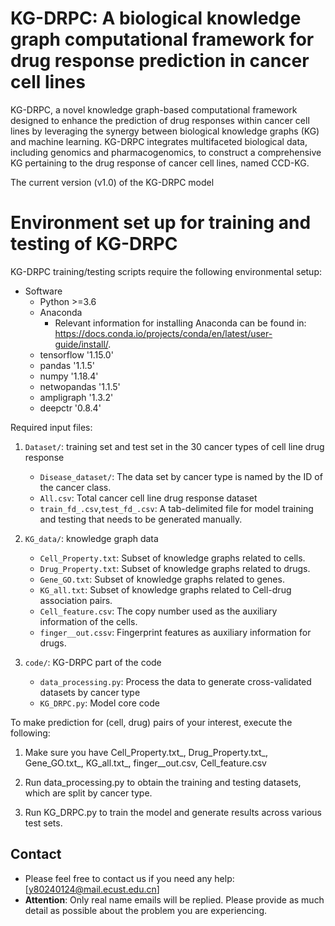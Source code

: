 # KG-DRPC: A biological knowledge graph computational framework for drug response prediction in cancer cell lines
KG-DRPC, a novel knowledge graph-based computational framework designed to enhance the prediction of drug responses within cancer cell lines by leveraging the synergy between biological knowledge graphs (KG) and machine learning. KG-DRPC integrates multifaceted biological data, including genomics and pharmacogenomics, to construct a comprehensive KG pertaining to the drug response of cancer cell lines, named CCD-KG. 

The current version (v1.0) of the KG-DRPC model


# Environment set up for training and testing of KG-DRPC
KG-DRPC training/testing scripts require the following environmental setup:


* Software
    * Python >=3.6
    * Anaconda
        * Relevant information for installing Anaconda can be found in: https://docs.conda.io/projects/conda/en/latest/user-guide/install/.
    * tensorflow '1.15.0'
    * pandas '1.1.5'
    * numpy '1.18.4'
    * netwopandas '1.1.5'
    * ampligraph '1.3.2'
    * deepctr '0.8.4'


Required input files:
1. `Dataset/`: training set and test set in the 30 cancer types of cell line drug response
    * `Disease_dataset/`: The data set by cancer type is named by the ID of the cancer class.
    * `All.csv`: Total cancer cell line drug response dataset
    * `train_fd_.csv`,`test_fd_.csv`: A tab-delimited file for model training and testing that needs to be generated manually.
    
2. `KG_data/`: knowledge graph data
    * `Cell_Property.txt`: Subset of knowledge graphs related to cells.
    * `Drug_Property.txt`: Subset of knowledge graphs related to drugs.
    * `Gene_GO.txt`: Subset of knowledge graphs related to genes.
    * `KG_all.txt`: Subset of knowledge graphs related to Cell-drug association pairs.
    * `Cell_feature.csv`: The copy number used as the auxiliary information of the cells.
    * `finger__out.cssv`: Fingerprint features as auxiliary information for drugs.

3. `code/`: KG-DRPC part of the code
    * `data_processing.py`: Process the data to generate cross-validated datasets by cancer type
    * `KG_DRPC.py`: Model core code


    
To make prediction for (cell, drug) pairs of your interest, execute the following:

1. Make sure you have Cell_Property.txt_, Drug_Property.txt_, Gene_GO.txt_, KG_all.txt_, finger__out.csv, Cell_feature.csv

2. Run data_processing.py to obtain the training and testing datasets, which are split by cancer type.
 
3. Run KG_DRPC.py to train the model and generate results across various test sets.



     
## Contact

- Please feel free to contact us if you need any help: [y80240124@mail.ecust.edu.cn]
- __Attention__: Only real name emails will be replied. Please provide as much detail as possible about the problem you are experiencing.


